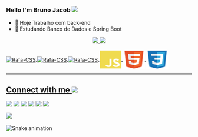 ### Hello I'm Bruno Jacob <img src="https://user-images.githubusercontent.com/87205957/162596082-fb44cc7b-cb7f-47bb-86b6-fcf60d9de830.gif" width="90"> 

- 🔭 Hoje Trabalho com back-end
- 🌱 Estudando Banco de Dados e Spring Boot



<div align="center">
  <a href="https://github.com/brunojacob89">
  <img height="180em" src="https://github-readme-stats.vercel.app/api?username=brunojacob89&show_icons=true&theme=dark&include_all_commits=true&count_private=true"/>
  <img height="180em" src="https://github-readme-stats.vercel.app/api/top-langs/?username=brunojacob89&layout=compact&langs_count=7&theme=dark"/>
</div>
  
 <div style="display: inline_block"><br>
<img align="center" alt="Rafa-CSS" height="50" width="60" src="https://cdn.jsdelivr.net/gh/devicons/devicon/icons/java/java-original-wordmark.svg" />
<img align="center" alt="Rafa-CSS" height="50" width="60" src="https://cdn.jsdelivr.net/gh/devicons/devicon/icons/mysql/mysql-original-wordmark.svg" />
<img align="center" alt="Rafa-CSS" height="50" width="60" src="https://cdn.jsdelivr.net/gh/devicons/devicon/icons/spring/spring-original-wordmark.svg" />         
<img align="center" alt="Rafa-Js" height="50" width="60" src="https://raw.githubusercontent.com/devicons/devicon/master/icons/javascript/javascript-plain.svg">
<img align="center" alt="Rafa-HTML" height="50" width="60" src="https://raw.githubusercontent.com/devicons/devicon/master/icons/html5/html5-original.svg">
<img align="center" alt="Rafa-CSS" height="50" width="60" src="https://raw.githubusercontent.com/devicons/devicon/master/icons/css3/css3-original.svg">             
</div>
  
 ----
## Connect with me <img src="https://media.giphy.com/media/LnQjpWaON8nhr21vNW/giphy.gif" width="60">
  
  <div>

 <a href="https://www.instagram.com/brunojacob89" target="_blank"><img src="https://img.shields.io/badge/-Instagram-%23E4405F?style=for-the-badge&logo=instagram&logoColor=white" target="_blank"></a>
 <a href="https://discord.com/channels/@me" target="_blank"><img src="https://img.shields.io/badge/Discord-7289DA?style=for-the-badge&logo=discord&logoColor=white" target="_blank"></a> 
 <a href = "mailto:brunojacob_89@hotmail.com"><img src="https://img.shields.io/badge/Microsoft_Outlook-0078D4?style=for-the-badge&logo=microsoft-outlook&logoColor=white" target="_blank"></a>
 <a href = "mailto:bruno89jacob.89@gmail.com"><img src="https://img.shields.io/badge/-Gmail-%23333?style=for-the-badge&logo=gmail&logoColor=white" target="_blank"></a>
 <a href="https://www.linkedin.com/in/bruno-jacob-600511210/" target="_blank"><img src="https://img.shields.io/badge/-LinkedIn-%230077B5?style=for-the-badge&logo=linkedin&logoColor=white" target="_blank"></a> 
 <a href="https://www.facebook.com/brunojacob89" target="_blank"><img src="https://img.shields.io/badge/Facebook-1877F2?style=for-the-badge&logo=facebook&logoColor=white" target="_blank"></a>    
    

  
  <img src="https://i.ibb.co/0MZzJ2d/download.png" border="0">
  
 ![Snake animation](https://github.com/brunojacob89/brunojacob89/blob/output/github-contribution-grid-snake.svg)
 
   </div>

